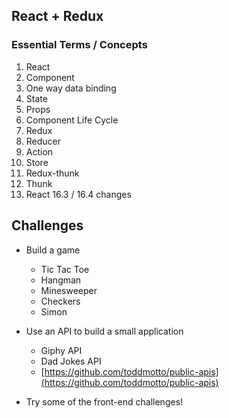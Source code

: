## React + Redux

### Essential Terms / Concepts

1.  React
2.  Component
3.  One way data binding
4.  State
5.  Props
6.  Component Life Cycle
7.  Redux
8.  Reducer
9.  Action
10. Store
11. Redux-thunk
12. Thunk
13. React 16.3 / 16.4 changes

## Challenges

* Build a game

  * Tic Tac Toe
  * Hangman
  * Minesweeper
  * Checkers
  * Simon

* Use an API to build a small application

  * Giphy API
  * Dad Jokes API
  * [https://github.com/toddmotto/public-apis](https://github.com/toddmotto/public-apis)

* Try some of the front-end challenges!

